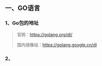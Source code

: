 ## 一、GO语言

### 1、Go包的地址

> 官网：https://golang.org/dl/
>
> 国内镜像站：https://golang.google.cn/dl

### 2、

